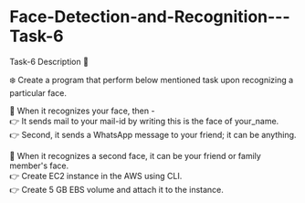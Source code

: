 # Face-Detection-and-Recognition---Task-6
Task-6 Description 📄

❄️ Create a program that perform below mentioned task upon recognizing a particular face. 

📌 When it recognizes your face, then -  
👉 It sends mail to your mail-id by writing this is the face of your_name.  
👉 Second, it sends a WhatsApp message to your friend; it can be anything.  

📌 When it recognizes a second face, it can be your friend or family member's face.   
👉 Create EC2 instance in the AWS using CLI.  
👉 Create 5 GB EBS volume and attach it to the instance. 
